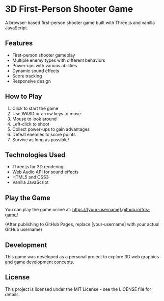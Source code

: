 # 3D First-Person Shooter Game

A browser-based first-person shooter game built with Three.js and vanilla JavaScript.

## Features

- First-person shooter gameplay
- Multiple enemy types with different behaviors
- Power-ups with various abilities
- Dynamic sound effects
- Score tracking
- Responsive design

## How to Play

1. Click to start the game
2. Use WASD or arrow keys to move
3. Mouse to look around
4. Left-click to shoot
5. Collect power-ups to gain advantages
6. Defeat enemies to score points
7. Survive as long as possible!

## Technologies Used

- Three.js for 3D rendering
- Web Audio API for sound effects
- HTML5 and CSS3
- Vanilla JavaScript

## Play the Game

You can play the game online at: [https://[your-username].github.io/fps-game/](https://[your-username].github.io/fps-game/)

(After publishing to GitHub Pages, replace [your-username] with your actual GitHub username)

## Development

This game was developed as a personal project to explore 3D web graphics and game development concepts.

## License

This project is licensed under the MIT License - see the LICENSE file for details. 